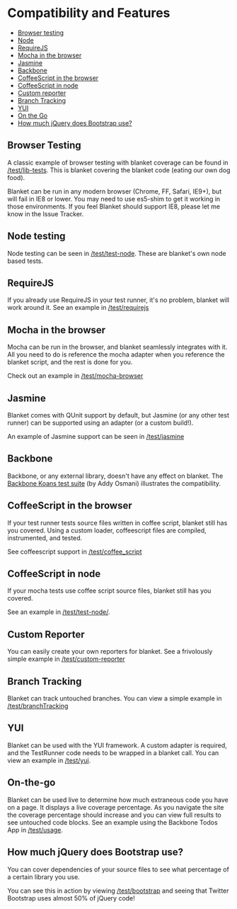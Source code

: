 # Compatibility and Features

* [Browser testing](#browser-testing)
* [Node](#node)
* [RequireJS](#requirejs)
* [Mocha in the browser](#mocha-in-the-browser)
* [Jasmine](#jasmine)
* [Backbone](#backbone)
* [CoffeeScript in the browser](#coffeescript-in-the-browser)
* [CoffeeScript in node](#coffeescript-in-node)
* [Custom reporter](#custom-reporter)
* [Branch Tracking](#branch-tracking)
* [YUI](#yui)
* [On the Go](#on-the-go)
* [How much jQuery does Bootstrap use?](#how-much-jquery-does-bootstrap-use)


## Browser Testing

A classic example of browser testing with blanket coverage can be found in [/test/lib-tests](http://alex-seville.github.com/blanket/test/lib-tests/runner.html).  This is blanket covering the blanket code (eating our own dog food).

Blanket can be run in any modern browser (Chrome, FF, Safari, IE9+), but will fail in IE8 or lower.  You may need to use es5-shim to get it working in those environments.  If you feel Blanket should support IE8, please let me know in the Issue Tracker.


## Node testing

Node testing can be seen in [/test/test-node](https://github.com/alex-seville/blanket/tree/master/test/test-node).  These are blanket's own node based tests.


## RequireJS

If you already use RequireJS in your test runner, it's no problem, blanket will work around it.
See an example in [/test/requirejs](http://alex-seville.github.com/blanket/test/requirejs/require_runner.html)


## Mocha in the browser

Mocha can be run in the browser, and blanket seamlessly integrates with it.  All you need to do is reference the mocha adapter when you reference the blanket script, and the rest is done for you.

Check out an example in [/test/mocha-browser](http://alex-seville.github.com/blanket/test/mocha-browser/adapter.html)


## Jasmine

Blanket comes with QUnit support by default, but Jasmine (or any other test runner) can be supported using an adapter (or a custom build!).

An example of Jasmine support can be seen in [/test/jasmine](http://alex-seville.github.com/blanket/test/jasmine/SpecRunner_data_adapter.html)


## Backbone

Backbone, or any external library, doesn't have any effect on blanket.  The [Backbone Koans test suite](http://alex-seville.github.com/blanket/test/backbone-koans/index.html) (by Addy Osmani) illustrates the compatibility.


## CoffeeScript in the browser

If your test runner tests source files written in coffee script, blanket still has you covered.  Using a custom loader, coffeescript files are compiled, instrumented, and tested.

See coffeescript support in [/test/coffee_script](http://alex-seville.github.com/blanket/test/coffee_script/index.html)


## CoffeeScript in node

If your mocha tests use coffee script source files, blanket still has you covered.

See an example in [/test/test-node/](https://github.com/alex-seville/blanket/tree/master/test/test-node/tests/coffee-script).


## Custom Reporter

You can easily create your own reporters for blanket.  See a frivolously simple example in [/test/custom-reporter](http://alex-seville.github.com/blanket/test/custom-reporter/index.html)


## Branch Tracking

Blanket can track untouched branches.  You can view a simple example in [/test/branchTracking](http://alex-seville.github.com/blanket/test/branchTracking/branch_runner.html?coverage=true)

## YUI

Blanket can be used with the YUI framework.  A custom adapter is required, and the TestRunner code needs to be wrapped in a blanket call.  You can view an example in [/test/yui](../test/yui/runner.html).


## On-the-go

Blanket can be used live to determine how much extraneous code you have on a page.  It displays a live coverage percentage.  As you navigate the site the coverage percentage should increase and you can view full results to see untouched code blocks.  See an example using the Backbone Todos App in [/test/usage](../test/usage/index.html).


## How much jQuery does Bootstrap use?

You can cover dependencies of your source files to see what percentage of a certain library you use.

You can see this in action by viewing [/test/bootstrap](http://alex-seville.github.com/blanket/test/bootstrap/tests/index.html) and seeing that Twitter Bootstrap uses almost 50% of jQuery code!
